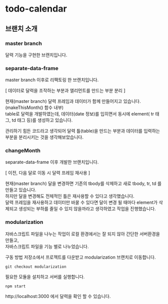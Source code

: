 # todo-calendar

## 브랜치 소개  

### master branch

달력 기능을 구현한 브랜치입니다. 

### separate-data-frame

master branch 이후로 리팩토링 한 브랜치입니다.

[ 데이터로 달력을 조작하는 부분과 엘리먼트를 만드는 부분 분리 ]

현재(master branch) 달력 프레임과 데이터가 함께 만들어지고 있습니다. (makeThisMonth() 함수 내부)  
table로 달력을 개발하였는데, 데이터(date 정보)를 입히면서 동시에 element( tr 태그, td 태그 등)를 생성하고 있습니다.  

관리하기 힘든 코드라고 생각되어 달력 틀(table)을 만드는 부분과 데이터를 입력하는 부분을 분리시키는 것을 생각해보았습니다.  

### changeMonth

separate-data-frame 이후 개발한 브랜치입니다.

[ 이전, 다음 달로 이동 시 달력 프레임 재사용 ]

현재(master branch) 달을 변경하면 기존의 tbody를 삭제하고 새로 tbody, tr, td 를 만들고 있습니다.  
하지만 달을 변경해도 전체적인 틀은 재사용할 수 있다고 생각했습니다.   
달력 프레임을 재사용하고 데이터만 바꿀 수 있다면 달이 변경 될 때마다 element가 삭제되고 생성되는 부하를 줄일 수 있지 않을까라고 생각하였고 작업을 진행했습니다.  

### modularization  
자바스크립트 파일을 나누는 작업이 로컬 환경에서는 잘 되지 않아 간단한 서버환경을 만들고,  
자바스크립트 파일을 기능 별로 나누었습니다.  

구동 방법
저장소에서 프로젝트를 다운받고 modularization 브랜치로 이동합니다.  
```git clone https://github.com/haeje/todo-calendar.git
git checkout modularization
```

필요한 모듈을 설치하고 서버를 실행합니다.   
```npm install
npm start
```

http://localhost:3000 에서 달력을 확인 할 수 있습니다. 